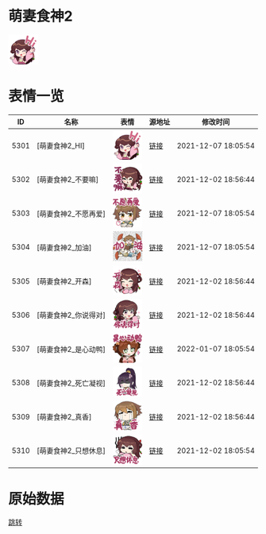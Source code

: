# 萌妻食神2

<img src="./cover.png" height="60" alt="cover" />

# 表情一览

|ID|名称|表情|源地址|修改时间|
|----|----|----|----|----|
|5301|[萌妻食神2_HI]|<img src="./pic/005301_%5B萌妻食神2_HI%5D.png" height="60" alt="HI"/>|[链接](http://i0.hdslb.com/bfs/emote/bab37b960c93fad0c43f4b657c3a62967ea18db6.png)|2021-12-07 18:05:54|
|5302|[萌妻食神2_不要嘛]|<img src="./pic/005302_%5B萌妻食神2_不要嘛%5D.png" height="60" alt="不要嘛"/>|[链接](http://i0.hdslb.com/bfs/emote/c8db7c7b5338af55f8d0995c1c39880450145240.png)|2021-12-02 18:56:44|
|5303|[萌妻食神2_不愿再爱]|<img src="./pic/005303_%5B萌妻食神2_不愿再爱%5D.png" height="60" alt="不愿再爱"/>|[链接](http://i0.hdslb.com/bfs/emote/19e6a677643db02228b1b678ca0ef0c5cab6e6b8.png)|2021-12-07 18:05:54|
|5304|[萌妻食神2_加油]|<img src="./pic/005304_%5B萌妻食神2_加油%5D.png" height="60" alt="加油"/>|[链接](http://i0.hdslb.com/bfs/emote/bd2e749f47f2642e4e70a07036062879dbf1ddd2.png)|2021-12-07 18:05:54|
|5305|[萌妻食神2_开森]|<img src="./pic/005305_%5B萌妻食神2_开森%5D.png" height="60" alt="开森"/>|[链接](http://i0.hdslb.com/bfs/emote/63ff54524c3fc228230616e86a56ad4a3b1c9d4e.png)|2021-12-02 18:56:44|
|5306|[萌妻食神2_你说得对]|<img src="./pic/005306_%5B萌妻食神2_你说得对%5D.png" height="60" alt="你说得对"/>|[链接](http://i0.hdslb.com/bfs/emote/9016657250e07fb537e152d1da75fe14a8a6f489.png)|2021-12-02 18:56:44|
|5307|[萌妻食神2_是心动鸭]|<img src="./pic/005307_%5B萌妻食神2_是心动鸭%5D.png" height="60" alt="是心动鸭"/>|[链接](http://i0.hdslb.com/bfs/emote/bb286f95293d057bb237ddaf097c76f7f337b425.png)|2022-01-07 18:05:54|
|5308|[萌妻食神2_死亡凝视]|<img src="./pic/005308_%5B萌妻食神2_死亡凝视%5D.png" height="60" alt="死亡凝视"/>|[链接](http://i0.hdslb.com/bfs/emote/4b1a40fcb9b841da9636f90a12c3ac94bd09f98b.png)|2021-12-02 18:56:44|
|5309|[萌妻食神2_真香]|<img src="./pic/005309_%5B萌妻食神2_真香%5D.png" height="60" alt="真香"/>|[链接](http://i0.hdslb.com/bfs/emote/f12b4c3fe9254e6cca3fec0116aceebf76d80e20.png)|2021-12-02 18:56:44|
|5310|[萌妻食神2_只想休息]|<img src="./pic/005310_%5B萌妻食神2_只想休息%5D.png" height="60" alt="只想休息"/>|[链接](http://i0.hdslb.com/bfs/emote/09f18f33723e7eed4e1033b263554d2a11e3c10f.png)|2021-12-02 18:05:54|

# 原始数据

[跳转](./raw.json)

